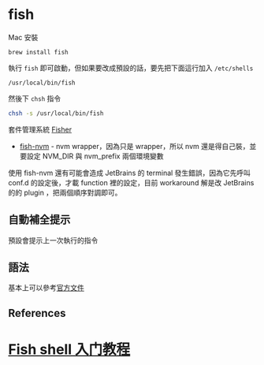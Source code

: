 # fish

Mac 安裝

```
brew install fish
```

執行 `fish` 即可啟動，但如果要改成預設的話，要先把下面這行加入 `/etc/shells`

```
/usr/local/bin/fish
```

然後下 `chsh` 指令

```bash
chsh -s /usr/local/bin/fish
```

套件管理系統 [Fisher](https://github.com/jorgebucaran/fisher)

* [fish-nvm](https://github.com/FabioAntunes/fish-nvm) - nvm wrapper，因為只是 wrapper，所以 nvm 還是得自己裝，並要設定 NVM_DIR 與 nvm_prefix 兩個環境變數

使用 fish-nvm 還有可能會造成 JetBrains 的 terminal 發生錯誤，因為它先呼叫 conf.d 的設定後，才載 function 裡的設定，目前 workaround 解是改 JetBrains 的的 plugin ，把兩個順序對調即可。

## 自動補全提示

預設會提示上一次執行的指令

## 語法

基本上可以參考[官方文件](https://fishshell.com/docs/current/tutorial.html#tut_conditionals)

## References

# [Fish shell 入门教程](http://www.ruanyifeng.com/blog/2017/05/fish_shell.html)
